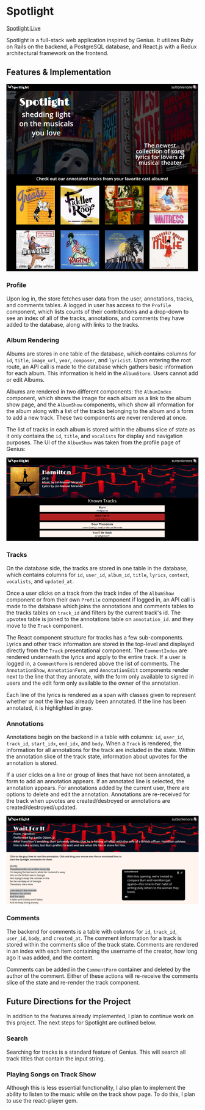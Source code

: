 # Spotlight

[Spotlight Live][heroku]

[heroku]: https://spotlightbg.herokuapp.com

Spotlight is a full-stack web application inspired by Genius.  It utilizes Ruby on Rails on the backend, a PostgreSQL database, and React.js with a Redux architectural framework on the frontend.  

## Features & Implementation

![image of splash](docs/screenshots/spotlight-splash.png)

### Profile

  Upon log in, the store fetches user data from the user, annotations, tracks, and comments tables. A logged in user has access to the `Profile` component, which lists counts of their contributions and a drop-down to see an index of all of the tracks, annotations, and comments they have added to the database, along with links to the tracks.

### Album Rendering

  Albums are stores in one table of the database, which contains columns for `id`, `title`, `image_url`, `year`, `composer`, and `lyricist`. Upon entering the root route, an API call is made to the database which gathers basic information for each album. This information is held in the `AlbumStore`. Users cannot add or edit Albums.

  Albums are rendered in two different components: the `AlbumIndex` component, which shows the image for each album as a link to the album show page, and the `AlbumShow` components, which show all information for the album along with a list of the tracks belonging to the album and a form to add a new track. These two components are never rendered at once.

  The list of tracks in each album is stored within the albums slice of state as it only contains the `id`, `title`, and `vocalists` for display and navigation purposes. The UI of the `AlbumShow` was taken from the profile page of Genius:

  ![image of album show](docs/screenshots/spotlight-albumshow.png)

### Tracks

  On the database side, the tracks are stored in one table in the database, which contains columns for `id`, `user_id`, `album_id`, `title`, `lyrics`, `context`, `vocalists`, and `updated_at`.

  Once a user clicks on a track from the track index of the `AlbumShow` component or from their own `Profile` component if logged in, an API call is made to the database which joins the annotations and comments tables to the tracks tables on `track_id` and filters by the current track's id. The upvotes table is joined to the annotations table on `annotation_id`. and they move to the `Track` component.

  The React component structure for tracks has a few sub-components. Lyrics and other track information are stored in the top-level and displayed directly from the `Track` presentational component. The `CommentIndex` are rendered underneath the lyrics and apply to the entire track. If a user is logged in, a `CommentForm` is rendered above the list of comments. The `AnnotationShow`, `AnnotationForm`, and `AnnotationEdit` components render next to the line that they annotate, with the form only available to signed in users and the edit form only available to the owner of the annotation.


  Each line of the lyrics is rendered as a span with classes given to represent whether or not the line has already been annotated. If the line has been annotated, it is highlighted in gray.

### Annotations

  Annotations begin on the backend in a table with columns: `id`, `user_id`, `track_id`, `start_idx`, `end_idx`, and `body`. When a `Track` is rendered, the information for all annotations for the track are included in the state. Within the annotation slice of the track state, information about upvotes for the annotation is stored.

  If a user clicks on a line or group of lines that have not been annotated, a form to add an annotation appears. If an annotated line is selected, the annotation appears. For annotations added by the current user, there are options to delete and edit the annotation. Annotations are re-received for the track when upvotes are created/destroyed or annotations are created/destroyed/updated.

  ![image of track show](docs/screenshots/spotlight-trackshow.png)

### Comments

  The backend for comments is a table with columns for `id`, `track_id`, `user_id`, `body`, and `created_at`. The comment information for a track is stored within the comments slice of the track state. Comments are rendered in an index with each item containing the username of the creator, how long ago it was added, and the content.

  Comments can be added in the `CommentForm` container and deleted by the author of the comment. Either of these actions will re-receive the comments slice of the state and re-render the track component.

## Future Directions for the Project

In addition to the features already implemented, I plan to continue work on this project.  The next steps for Spotlight are outlined below.

### Search

Searching for tracks is a standard feature of Genius. This will search all track titles that contain the input string.

### Playing Songs on Track Show

Although this is less essential functionality, I also plan to implement the ability to listen to the music while on the track show page.  To do this, I plan to use the react-player gem.
